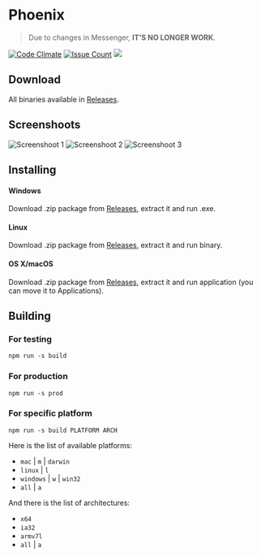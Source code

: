 # Phoenix
> Due to changes in Messenger, **IT'S NO LONGER WORK**.

[![Code Climate](https://codeclimate.com/github/artur9010/Phoenix/badges/gpa.svg)](https://codeclimate.com/github/artur9010/Phoenix)
[![Issue Count](https://codeclimate.com/github/artur9010/Phoenix/badges/issue_count.svg)](https://codeclimate.com/github/artur9010/Phoenix)
[![](https://img.shields.io/badge/Available%20for-OS%20X%2C%20Windows%2C%20Linux-blue.svg)](https://github.com/artur9010/Phoenix/releases)

## Download
All binaries available in [Releases](https://github.com/artur9010/Phoenix/releases/latest).

## Screenshoots
![Screenshoot 1](https://i.imgur.com/QR8agTs.png)
![Screenshoot 2](https://i.imgur.com/JgkAlpU.png)
![Screenshoot 3](https://i.imgur.com/VdOlk2n.png)

## Installing
#### Windows
Download .zip package from [Releases](https://github.com/artur9010/Phoenix/releases/latest), extract it and run .exe.
#### Linux
Download .zip package from [Releases](https://github.com/artur9010/Phoenix/releases/latest), extract it and run binary.
#### OS X/macOS
Download .zip package from [Releases](https://github.com/artur9010/Phoenix/releases/latest), extract it and run application (you can move it to Applications).

## Building
### For testing
```
npm run -s build
```
### For production
```
npm run -s prod
```
### For specific platform
```
npm run -s build PLATFORM ARCH
```

Here is the list of available platforms:
 - `mac` | `m` | `darwin`
 - `linux` | `l`
 - `windows` | `w` | `win32`
 - `all` | `a`

And there is the list of architectures:
 - `x64`
 - `ia32`
 - `armv7l`
 - `all` | `a`
